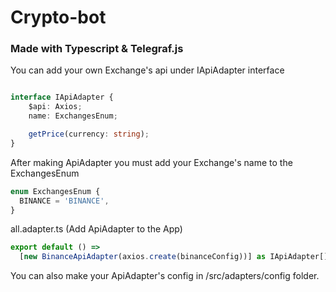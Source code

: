 # Crypto-bot
### Made with Typescript & Telegraf.js
You can add your own Exchange's api under IApiAdapter interface

```typescript

interface IApiAdapter {
    $api: Axios;
    name: ExchangesEnum;

    getPrice(currency: string);
}
```
After making ApiAdapter you  must  add your Exchange's name to the ExchangesEnum
```typescript
enum ExchangesEnum {
  BINANCE = 'BINANCE',
}
```
 all.adapter.ts (Add ApiAdapter to the App)
```typescript
export default () =>
  [new BinanceApiAdapter(axios.create(binanceConfig))] as IApiAdapter[];
```
You can also  make your ApiAdapter's config in /src/adapters/config folder.
